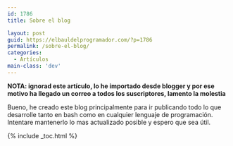 ```yaml
---
id: 1786
title: Sobre el blog

layout: post
guid: https://elbauldelprogramador.com/?p=1786
permalink: /sobre-el-blog/
categories:
  - Artículos
main-class: 'dev'
---
```

**NOTA: ignorad este artículo, lo he importado desde blogger y por ese motivo ha llegado un correo a todos los suscriptores, lamento la molestia**

Bueno, he creado este blog principalmente para ir publicando todo lo que desarrolle tanto en bash como en cualquier lenguaje de programación. Intentare mantenerlo lo mas actualizado posible y espero que sea útil.



{% include _toc.html %}
